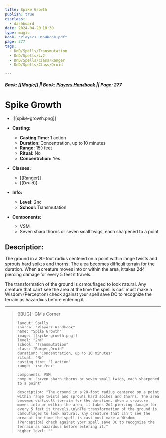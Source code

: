 ```yaml
---
title: Spike Growth
publish: true
cssclass:
  - dashboard
date: 2024-04-20 18:30
type: magic
book: "Players Handbook.pdf"
page: 277
tags:
  - DnD/Spells/Transmutation
  - DnD/Spells/Lv2
  - DnD/Spells/Class/Ranger
  - DnD/Spells/Class/Druid

---
```


##### Back: [[Magic]] || Book: [Players Handbook](https://drive.google.com/drive/folders/1O5bhpYizcIT5xxAoLOuzCRht_PVS7VSG?usp=sharing) || Page: 277

# Spike Growth
- ![[spike-growth.png]]
- **Casting:**
    - **Casting Time:** 1 action
    - **Duration:** Concentration, up to 10 minutes
    - **Range:** 150 feet
    - **Ritual:** No
    - **Concentration:** Yes
- **Classes:**
    - [[Ranger]]
    - [[Druid]]

- **Info:**
    - **Level:** 2nd
    - **School:** Transmutation
- **Components:**
    - VSM
    - Seven sharp thorns or seven small twigs, each sharpened to a point

## Description:
The ground in a 20-foot radius centered on a point within range twists and sprouts hard spikes and thorns. The area becomes difficult terrain for the duration. When a creature moves into or within the area, it takes 2d4 piercing damage for every 5 feet it travels.

The transformation of the ground is camouflaged to look natural. Any creature that can't see the area at the time the spell is cast must make a Wisdom (Perception) check against your spell save DC to recognize the terrain as hazardous before entering it.



---

> [!BUG]- GM's Corner
>
> ```statblock
> layout: Spells
> source: "Players Handbook"
> name: "Spike Growth"
> image: [[spike-growth.png]]
> level: "2nd"
> school: "Transmutation"
> class: "Ranger,Druid"
> duration: "Concentration, up to 10 minutes"
> ritual: "No"
> casting_time: "1 action"
> range: "150 feet"
>
> components: VSM
> comp_m: "seven sharp thorns or seven small twigs, each sharpened to a point"
>
> description: "The ground in a 20-foot radius centered on a point within range twists and sprouts hard spikes and thorns. The area becomes difficult terrain for the duration. When a creature moves into or within the area, it takes 2d4 piercing damage for every 5 feet it travels.\n\nThe transformation of the ground is camouflaged to look natural. Any creature that can't see the area at the time the spell is cast must make a Wisdom (Perception) check against your spell save DC to recognize the terrain as hazardous before entering it."
> higher_level: ""
> ```
